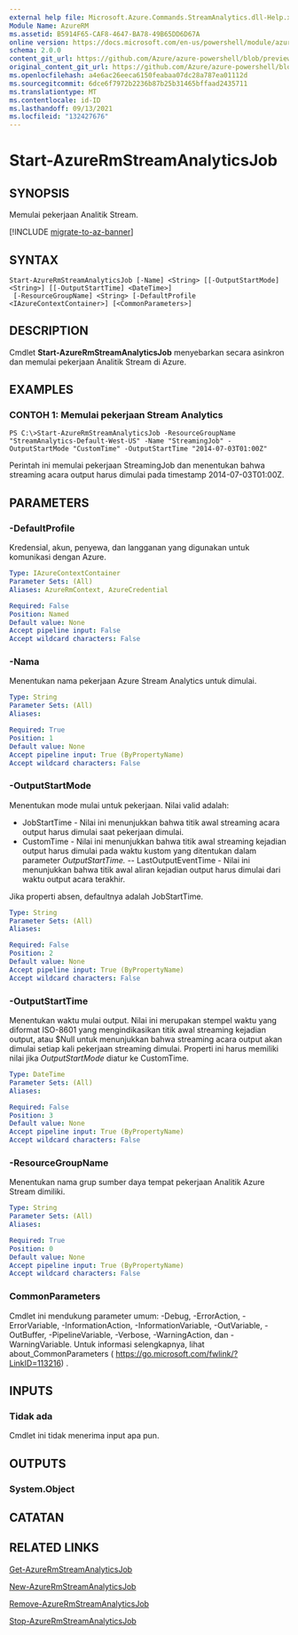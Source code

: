 ```yaml
---
external help file: Microsoft.Azure.Commands.StreamAnalytics.dll-Help.xml
Module Name: AzureRM
ms.assetid: B5914F65-CAF8-4647-BA78-49B65DD6D67A
online version: https://docs.microsoft.com/en-us/powershell/module/azurerm.streamanalytics/start-azurermstreamanalyticsjob
schema: 2.0.0
content_git_url: https://github.com/Azure/azure-powershell/blob/preview/src/ResourceManager/StreamAnalytics/Commands.StreamAnalytics/help/Start-AzureRmStreamAnalyticsJob.md
original_content_git_url: https://github.com/Azure/azure-powershell/blob/preview/src/ResourceManager/StreamAnalytics/Commands.StreamAnalytics/help/Start-AzureRmStreamAnalyticsJob.md
ms.openlocfilehash: a4e6ac26eeca6150feabaa07dc28a787ea01112d
ms.sourcegitcommit: 6dce6f7972b2236b87b25b31465bffaad2435711
ms.translationtype: MT
ms.contentlocale: id-ID
ms.lasthandoff: 09/13/2021
ms.locfileid: "132427676"
---
```

# Start-AzureRmStreamAnalyticsJob

## SYNOPSIS
Memulai pekerjaan Analitik Stream.

[!INCLUDE [migrate-to-az-banner](../../includes/migrate-to-az-banner.md)]

## SYNTAX

```
Start-AzureRmStreamAnalyticsJob [-Name] <String> [[-OutputStartMode] <String>] [[-OutputStartTime] <DateTime>]
 [-ResourceGroupName] <String> [-DefaultProfile <IAzureContextContainer>] [<CommonParameters>]
```

## DESCRIPTION
Cmdlet **Start-AzureRmStreamAnalyticsJob** menyebarkan secara asinkron dan memulai pekerjaan Analitik Stream di Azure.

## EXAMPLES

### CONTOH 1: Memulai pekerjaan Stream Analytics
```
PS C:\>Start-AzureRmStreamAnalyticsJob -ResourceGroupName "StreamAnalytics-Default-West-US" -Name "StreamingJob" -OutputStartMode "CustomTime" -OutputStartTime "2014-07-03T01:00Z"
```

Perintah ini memulai pekerjaan StreamingJob dan menentukan bahwa streaming acara output harus dimulai pada timestamp 2014-07-03T01:00Z.

## PARAMETERS

### -DefaultProfile
Kredensial, akun, penyewa, dan langganan yang digunakan untuk komunikasi dengan Azure.

```yaml
Type: IAzureContextContainer
Parameter Sets: (All)
Aliases: AzureRmContext, AzureCredential

Required: False
Position: Named
Default value: None
Accept pipeline input: False
Accept wildcard characters: False
```

### -Nama
Menentukan nama pekerjaan Azure Stream Analytics untuk dimulai.

```yaml
Type: String
Parameter Sets: (All)
Aliases: 

Required: True
Position: 1
Default value: None
Accept pipeline input: True (ByPropertyName)
Accept wildcard characters: False
```

### -OutputStartMode
Menentukan mode mulai untuk pekerjaan.
Nilai valid adalah: 

- JobStartTime - Nilai ini menunjukkan bahwa titik awal streaming acara output harus dimulai saat pekerjaan dimulai.
- CustomTime - Nilai ini menunjukkan bahwa titik awal streaming kejadian output harus dimulai pada waktu kustom yang ditentukan dalam parameter *OutputStartTime.* 
 -- LastOutputEventTime - Nilai ini menunjukkan bahwa titik awal aliran kejadian output harus dimulai dari waktu output acara terakhir.

Jika properti absen, defaultnya adalah JobStartTime.

```yaml
Type: String
Parameter Sets: (All)
Aliases: 

Required: False
Position: 2
Default value: None
Accept pipeline input: True (ByPropertyName)
Accept wildcard characters: False
```

### -OutputStartTime
Menentukan waktu mulai output.
Nilai ini merupakan stempel waktu yang diformat ISO-8601 yang mengindikasikan titik awal streaming kejadian output, atau $Null untuk menunjukkan bahwa streaming acara output akan dimulai setiap kali pekerjaan streaming dimulai.
Properti ini harus memiliki nilai jika *OutputStartMode* diatur ke CustomTime.

```yaml
Type: DateTime
Parameter Sets: (All)
Aliases: 

Required: False
Position: 3
Default value: None
Accept pipeline input: True (ByPropertyName)
Accept wildcard characters: False
```

### -ResourceGroupName
Menentukan nama grup sumber daya tempat pekerjaan Analitik Azure Stream dimiliki.

```yaml
Type: String
Parameter Sets: (All)
Aliases: 

Required: True
Position: 0
Default value: None
Accept pipeline input: True (ByPropertyName)
Accept wildcard characters: False
```

### CommonParameters
Cmdlet ini mendukung parameter umum: -Debug, -ErrorAction, -ErrorVariable, -InformationAction, -InformationVariable, -OutVariable, -OutBuffer, -PipelineVariable, -Verbose, -WarningAction, dan -WarningVariable. Untuk informasi selengkapnya, lihat about_CommonParameters ( https://go.microsoft.com/fwlink/?LinkID=113216) .

## INPUTS

### Tidak ada
Cmdlet ini tidak menerima input apa pun.

## OUTPUTS

### System.Object

## CATATAN

## RELATED LINKS

[Get-AzureRmStreamAnalyticsJob](./Get-AzureRmStreamAnalyticsJob.md)

[New-AzureRmStreamAnalyticsJob](./New-AzureRmStreamAnalyticsJob.md)

[Remove-AzureRmStreamAnalyticsJob](./Remove-AzureRmStreamAnalyticsJob.md)

[Stop-AzureRmStreamAnalyticsJob](./Stop-AzureRmStreamAnalyticsJob.md)


